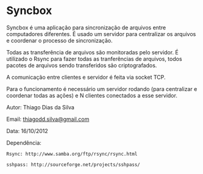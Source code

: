 Syncbox
=======

Syncbox é uma aplicação para sincronização de arquivos entre computadores diferentes. É usado
um servidor para centralizar os arquivos e coordenar o processo de sincronização.

Todas as transferência de arquivos são monitoradas pelo servidor. É utilizado o Rsync
para fazer todas as tranferências de arquivos, todos pacotes de arquivos sendo 
transferidos são criptografados.

A comunicação entre clientes e servidor é feita via socket TCP.

Para o funcionamento é necessário um servidor rodando (para centralizar e coordenar
todas as ações) e N clientes conectados a esse servidor.


Autor: Thiago Dias da Silva

Email: thiagodd.silva@gmail.com

Data: 16/10/2012

Dependência:

    Rsync: http://www.samba.org/ftp/rsync/rsync.html

    sshpass: http://sourceforge.net/projects/sshpass/
